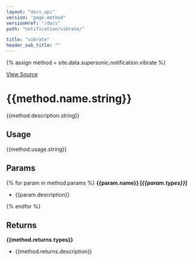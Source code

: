 ```yaml
---
layout: "docs_api"
version: "page.method"
versionHref: "/docs"
path: "notification/vibrate/"

title: "vibrate"
header_sub_title: ""
---
```


{% assign method = site.data.supersonic.notification.vibrate %}

[View Source]({{method.source_link}})

# {{method.name.string}}

{{method.description.string}}

## Usage
{{method.usage.string}}

## Params
{% for param in method.params %}
  <strong>{{param.name}} [<em>{{param.types}}</em>]</strong>
  <ul>
  <li>{{param.description}}</li>
  </ul>

{% endfor %}

## Returns
<strong>{{method.returns.types}}</strong>
<ul>
<li>{{method.returns.description}}</li>
</ul>